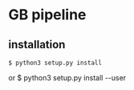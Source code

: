 # GB pipeline 

## installation
    $ python3 setup.py install 
or
    $ python3 setup.py install --user
    
